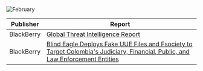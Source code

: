 ![February](https://github.com/jwennekers/2023-Threat-Report-Compilation/assets/136587455/06300ebc-0864-4f4c-9257-e70c0f49d603)

| Publisher  | Report |
| ------------- | ------------- |
|BlackBerry| [Global Threat Intelligence Report](https://www.blackberry.com/us/en/solutions/threat-intelligence/2023/threat-intelligence-report-jan) |
|BlackBerry|[Blind Eagle Deploys Fake UUE Files and Fsociety to Target Colombia's Judiciary, Financial, Public, and Law Enforcement Entities](https://blogs.blackberry.com/en/2023/02/blind-eagle-apt-c-36-targets-colombia)|
